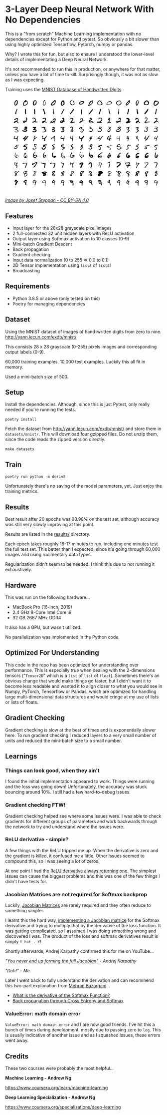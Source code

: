 # 3-Layer Deep Neural Network With No Dependencies

This is a "from scratch" Machine Learning implementation with no dependencies except for Python and pytest. So obviously
 a bit slower than using highly optimized Tensorflow, Pytorch, numpy or pandas.

Why? I wrote this for fun, but also to ensure I understood the lower-level details of implementating a Deep Neural
Network.

It's not recommended to run this in production, or anywhere for that matter, unless you have a lot of time to kill.
Surprisingly though, it was not as slow as I was expecting.

Training uses the [MNIST Database of Handwritten Digits](http://yann.lecun.com/exdb/mnist/).

![](example-images.png)

_[Image by Josef Steppan - CC BY-SA 4.0](https://en.wikipedia.org/wiki/MNIST_database#/media/File:MnistExamples.png)_

## Features

* Input layer for the 28x28 grayscale pixel images
* 2 full-connected 32 unit hidden layers with ReLU activation
* Output layer using Softmax activation to 10 classes (0-9)
* Mini-batch Gradient Descent
* Back propagation
* Gradient checking
* Input data normalization (0 to 255 => 0.0 to 0.1)
* 2D Tensor implementation using `list`s of `list`s!
* Broadcasting

## Requirements

* Python 3.8.5 or above (only tested on this)
* Poetry for managing dependencies

## Dataset

Using the MNIST dataset of images of hand-written digits from zero to nine.
http://yann.lecun.com/exdb/mnist/

This consists 28 x 28 grayscale (0-255) pixels images and corresponding output labels (0-9).

60,000 training examples. 10,000 test examples. Luckily this all fit in memory.

Used a mini-batch size of 500.

## Setup

Install the dependencies. Although, since this is just Pytest, only really needed if you're running the tests.
```
poetry install
```

Fetch the dataset from http://yann.lecun.com/exdb/mnist/ and store them in `datasets/mnist/`.
This will download four gzipped files.
Do not unzip them, since the code reads the zipped version directly.
```
make datasets
```

## Train

```
poetry run python -m deriv8
```

Unfortunately there's no saving of the model parameters, yet. Just enjoy the training metrics.

## Results

Best result after 20 epochs was 93.98% on the test set, although accuracy was still very slowly improving at this point.

Results are listed in the [results/](results/) directory.

Each epoch takes roughly 16-17 minutes to run, including one minutes test the full test set. This better than I
expected, since it's going through 60,000 images and using rudimentary data types.

Regularization didn't seem to be needed. I think this due to not running it exhaustively.

## Hardware

This was run on the following hardware...

* MacBook Pro (16-inch, 2019)
* 2.4 GHz 8-Core Intel Core i9
* 32 GB 2667 MHz DDR4

It also has a GPU, but wasn't utilized.

No parallelization was implemented in the Python code.

## Optimized For Understanding

This code in the repo has been optimized for understanding over performance. This is especially true when dealing with
the 2-dimensions tensors ("`Tensor2D`" which is a `list` of `list` of `float`). Sometimes there's an obvious change that
would make things go faster, but I didn't want it to become less readable and wanted it to align closer to what you
would see in Numpy, PyTorch, Tensorflow or Pandas, which are optimized for handling large multi-dimensional data
structures and would cringe at my use of lists or lists of floats.

## Gradient Checking

Gradient checking is slow at the best of times and is exponentially slower here. To run gradient checking I reduced
layers to a very small number of units and reduced the mini-batch size to a small number.

## Learnings

### Things can look good, when they ain't

I found the initial implementation appeared to work. Things were running and the loss was going down!
Unfortunately, the accuracy was stuck bouncing around 10%. I still had a few hard-to-debug issues.

### Gradient checking FTW!

Gradient checking helped see where some issues were. I was able to check gradients for different groups of parameters
and work backwards through the network to try and understand where the issues were.

### ReLU derivative - simple?

A few things with the ReLU tripped me up. When the derivative is zero and the gradient is killed, it confused me a
little. Other issues seemed to compound this, so I was seeing a lot of zeros.

At one point I had the [ReLU derivative always returning one](https://github.com/philwhln/deriv8/commit/a9552a970).
The simplest issues can cause the biggest problems and this was one of the few things I didn't have tests for.

### Jacobian Matrices are not required for Softmax backprop

Luckily, [Jacobian Matrices](https://en.wikipedia.org/wiki/Jacobian_matrix_and_determinant) are rarely required and
they often reduce to something simpler.

I learnt this the hard way, [implementing a Jacobian matrice](https://github.com/philwhln/deriv8/commit/1794bf36da) for
the Softmax derivative and trying to multiply that by the derivative of the loss function. It was getting complicated,
so I assumed I was doing something wrong and discovered I was. The product of the loss and softmax derivatives result
is simply `Y_hat - Y`!

Shortly afterwards, Andrej Karpathy confirmed this for me on YouTube...

_["You never end up forming the full Jacobian"](https://youtu.be/i94OvYb6noo?t=2668) - Andrej Karpathy_

_"Doh!" - Me_

Later I went back to fully understand the derivation and can recommend this two-part explanation from
[Mehran Bazargani](https://twitter.com/MLDawn2018)...

* [What is the derivative of the Softmax Function?](https://www.youtube.com/watch?v=09c7bkxpv9I)
* [Back propagation through Cross Entropy and Softmax](https://www.youtube.com/watch?v=znqbtL0fRA0)

### ValueError: math domain error

`ValueError: math domain error` and I are now good friends. I've hit this a bunch of times during development,
mostly due to passing zero to `log`. This is usually indicative of another issue and as I squashed issues, these
errors went away.

## Credits

These two courses were probably the most helpful...

**Machine Learning - Andrew Ng**

https://www.coursera.org/learn/machine-learning

**Deep Learning Specialization - Andrew Ng**

https://www.coursera.org/specializations/deep-learning

